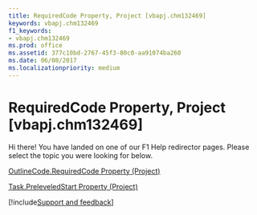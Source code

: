 ```yaml
---
title: RequiredCode Property, Project [vbapj.chm132469]
keywords: vbapj.chm132469
f1_keywords:
- vbapj.chm132469
ms.prod: office
ms.assetid: 377c10bd-2767-45f3-80c0-aa91074ba260
ms.date: 06/08/2017
ms.localizationpriority: medium
---
```



# RequiredCode Property, Project [vbapj.chm132469]

Hi there! You have landed on one of our F1 Help redirector pages. Please select the topic you were looking for below.

[OutlineCode.RequiredCode Property (Project)](https://msdn.microsoft.com/library/39ecd7fd-20d9-c849-c0ef-923dcbe38e4b%28Office.15%29.aspx)

[Task.PreleveledStart Property (Project)](https://msdn.microsoft.com/library/fad95da3-0112-b023-3b9e-ef587a168a6f%28Office.15%29.aspx)

[!include[Support and feedback](~/includes/feedback-boilerplate.md)]